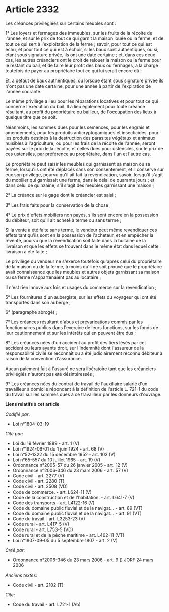 # Article 2332

Les créances privilégiées sur certains meubles sont : 

1° Les loyers et fermages des immeubles, sur les fruits de la récolte de l'année, et sur le prix de tout ce qui garnit la
maison louée ou la ferme, et de tout ce qui sert à l'exploitation de la ferme ; savoir, pour tout ce qui est échu, et pour
tout ce qui est à échoir, si les baux sont authentiques, ou si, étant sous signature privée, ils ont une date certaine ; et,
dans ces deux cas, les autres créanciers ont le droit de relouer la maison ou la ferme pour le restant du bail, et de faire
leur profit des baux ou fermages, à la charge toutefois de payer au propriétaire tout ce qui lui serait encore dû ; 

Et, à défaut de baux authentiques, ou lorsque étant sous signature privée ils n'ont pas une date certaine, pour une année à
partir de l'expiration de l'année courante. 

Le même privilège a lieu pour les réparations locatives et pour tout ce qui concerne l'exécution du bail. Il a lieu également
pour toute créance résultant, au profit du propriétaire ou bailleur, de l'occupation des lieux à quelque titre que ce soit. 

Néanmoins, les sommes dues pour les semences, pour les engrais et amendements, pour les produits anticryptogamiques et
insecticides, pour les produits destinés à la destruction des parasites végétaux et animaux nuisibles à l'agriculture, ou
pour les frais de la récolte de l'année, seront payées sur le prix de la récolte, et celles dues pour ustensiles, sur le prix
de ces ustensiles, par préférence au propriétaire, dans l'un et l'autre cas. 

Le propriétaire peut saisir les meubles qui garnissent sa maison ou sa ferme, lorsqu'ils ont été déplacés sans son
consentement, et il conserve sur eux son privilège, pourvu qu'il ait fait la revendication, savoir, lorsqu'il s'agit du
mobilier qui garnissait une ferme, dans le délai de quarante jours ; et dans celui de quinzaine, s'il s'agit des meubles
garnissant une maison ; 

2° La créance sur le gage dont le créancier est saisi ; 

3° Les frais faits pour la conservation de la chose ; 

4° Le prix d'effets mobiliers non payés, s'ils sont encore en la possession du débiteur, soit qu'il ait acheté à terme ou
sans terme ; 

Si la vente a été faite sans terme, le vendeur peut même revendiquer ces effets tant qu'ils sont en la possession de
l'acheteur, et en empêcher la revente, pourvu que la revendication soit faite dans la huitaine de la livraison et que les
effets se trouvent dans le même état dans lequel cette livraison a été faite ; 

Le privilège du vendeur ne s'exerce toutefois qu'après celui du propriétaire de la maison ou de la ferme, à moins qu'il ne
soit prouvé que le propriétaire avait connaissance que les meubles et autres objets garnissant sa maison ou sa ferme
n'appartenaient pas au locataire ; 

Il n'est rien innové aux lois et usages du commerce sur la revendication ; 

5° Les fournitures d'un aubergiste, sur les effets du voyageur qui ont été transportés dans son auberge ; 

6° (paragraphe abrogé) ; 

7° Les créances résultant d'abus et prévarications commis par les fonctionnaires publics dans l'exercice de leurs fonctions,
sur les fonds de leur cautionnement et sur les intérêts qui en peuvent être dus ; 

8° Les créances nées d'un accident au profit des tiers lésés par cet accident ou leurs ayants droit, sur l'indemnité dont
l'assureur de la responsabilité civile se reconnaît ou a été judiciairement reconnu débiteur à raison de la convention
d'assurance. 

Aucun paiement fait à l'assuré ne sera libératoire tant que les créanciers privilégiés n'auront pas été désintéressés ; 

9° Les créances nées du contrat de travail de l'auxiliaire salarié d'un travailleur à domicile répondant à la définition de
l'article L. 721-1 du code du travail sur les sommes dues à ce travailleur par les donneurs d'ouvrage.

**Liens relatifs à cet article**

_Codifié par_:

  - Loi n°1804-03-19

_Cité par_:

  - Loi du 19 février 1889 - art. 1 (V)
  - Loi n°1924-06-01 du 1 juin 1924 - art. 68 (V)
  - Loi n°52-1322 du 15 décembre 1952 - art. 103 (V)
  - Loi n°65-557 du 10 juillet 1965 - art. 19 (V)
  - Ordonnance n°2005-57 du 26 janvier 2005 - art. 12 (V)
  - Ordonnance n°2006-346 du 23 mars 2006 - art. 57 (V)
  - Code civil - art. 2277 (V)
  - Code civil - art. 2280 (T)
  - Code civil - art. 2508 (VD)
  - Code de commerce. - art. L624-11 (V)
  - Code de la construction et de l'habitation. - art. L641-7 (V)
  - Code des transports - art. L4122-16 (V)
  - Code du domaine public fluvial et de la navigat... - art. 89 (VT)
  - Code du domaine public fluvial et de la navigat... - art. 91 (VT)
  - Code du travail - art. L3253-23 (V)
  - Code rural - art. L417-5 (V)
  - Code rural - art. L753-5 (VD)
  - Code rural et de la pêche maritime - art. L462-11 (VT)
  - Loi n°1807-09-05 du 5 septembre 1807 - art. 2 (V)

_Créé par_:

  - Ordonnance n°2006-346 du 23 mars 2006 - art. 9 () JORF 24 mars 2006

_Anciens textes_:

  - Code civil - art. 2102 (T)

_Cite_:

  - Code du travail - art. L721-1 (Ab)
